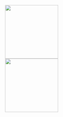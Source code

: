 <div>
  <img align="center" src="https://github-readme-stats.vercel.app/api?username=eddamazioribeiro&show_icons=true&theme=gruvbox" height=175/>
</div>
<div href="#">
  <img align="center" src="https://github-readme-stats.vercel.app/api/top-langs/?username=eddamazioribeiro&layout=compact&theme=gruvbox" height=175/>
</div>
